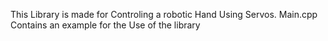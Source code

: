This Library is made for Controling a robotic Hand Using Servos.
Main.cpp Contains an example for the Use of the library
